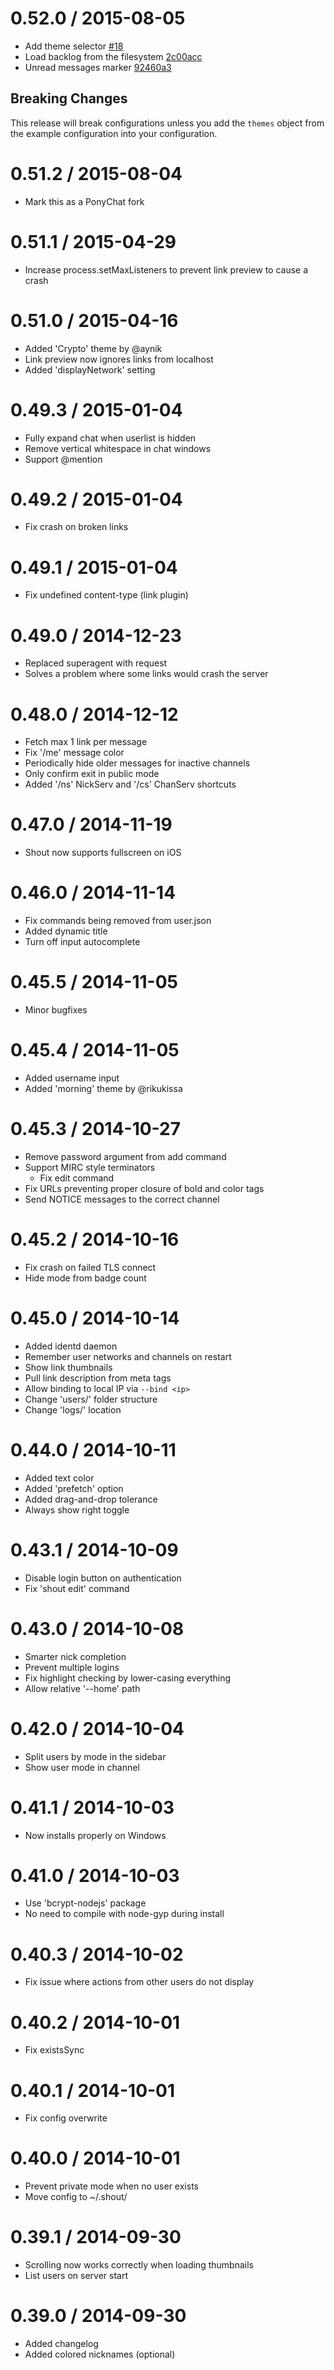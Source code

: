 0.52.0 / 2015-08-05
===================

* Add theme selector [#18](https://github.com/PonyChat/Shuo/pull/18)
* Load backlog from the filesystem [2c00acc](https://github.com/PonyChat/Shuo/commit/2c00acc71dbc357177ae8235b64c4d785f84ddc0)
* Unread messages marker [92460a3](https://github.com/PonyChat/Shuo/commit/92460a354a0607994b8fbf5084821f69c6b97c3f)

Breaking Changes
----------------

This release will break configurations unless you add the `themes` object
from the example configuration into your configuration.

0.51.2 / 2015-08-04
===================

* Mark this as a PonyChat fork

0.51.1 / 2015-04-29
===================

* Increase process.setMaxListeners to prevent link preview to cause a crash

0.51.0 / 2015-04-16
==================

 * Added 'Crypto' theme by @aynik
 * Link preview now ignores links from localhost
 * Added 'displayNetwork' setting

0.49.3 / 2015-01-04 
===================

 * Fully expand chat when userlist is hidden
 * Remove vertical whitespace in chat windows
 * Support @mention

0.49.2 / 2015-01-04 
===================

 * Fix crash on broken links

0.49.1 / 2015-01-04 
===================

 * Fix undefined content-type (link plugin)

0.49.0 / 2014-12-23 
===================

 * Replaced superagent with request
 * Solves a problem where some links would crash the server

0.48.0 / 2014-12-12
===================

  * Fetch max 1 link per message
  * Fix '/me' message color
  * Periodically hide older messages for inactive channels
  * Only confirm exit in public mode
  * Added '/ns' NickServ and '/cs' ChanServ shortcuts

0.47.0 / 2014-11-19
===================

  * Shout now supports fullscreen on iOS

0.46.0 / 2014-11-14
===================

  * Fix commands being removed from user.json
  * Added dynamic title
  * Turn off input autocomplete

0.45.5 / 2014-11-05
===================

  * Minor bugfixes

0.45.4 / 2014-11-05
===================

  * Added username input
  * Added 'morning' theme by @rikukissa

0.45.3 / 2014-10-27
===================

  * Remove password argument from add command
  * Support MIRC style terminators
	* Fix edit command
  * Fix URLs preventing proper closure of bold and color tags
  * Send NOTICE messages to the correct channel

0.45.2 / 2014-10-16
===================

  * Fix crash on failed TLS connect
  * Hide mode from badge count

0.45.0 / 2014-10-14
===================

  * Added identd daemon
  * Remember user networks and channels on restart
  * Show link thumbnails
  * Pull link description from meta tags
  * Allow binding to local IP via `--bind <ip>`
  * Change 'users/' folder structure
  * Change 'logs/' location

0.44.0 / 2014-10-11
===================

  * Added text color
  * Added 'prefetch' option
  * Added drag-and-drop tolerance
  * Always show right toggle

0.43.1 / 2014-10-09
===================

  * Disable login button on authentication
  * Fix 'shout edit' command 

0.43.0 / 2014-10-08
===================

  * Smarter nick completion
  * Prevent multiple logins
  * Fix highlight checking by lower-casing everything
  * Allow relative '--home' path

0.42.0 / 2014-10-04
===================

  * Split users by mode in the sidebar
  * Show user mode in channel

0.41.1 / 2014-10-03
===================

  * Now installs properly on Windows

0.41.0 / 2014-10-03
===================

  * Use 'bcrypt-nodejs' package
  * No need to compile with node-gyp during install

0.40.3 / 2014-10-02
===================

  * Fix issue where actions from other users do not display

0.40.2 / 2014-10-01
===================

  * Fix existsSync

0.40.1 / 2014-10-01
===================

  * Fix config overwrite

0.40.0 / 2014-10-01
===================

  * Prevent private mode when no user exists
  * Move config to ~/.shout/

0.39.1 / 2014-09-30
===================

  * Scrolling now works correctly when loading thumbnails
  * List users on server start

0.39.0 / 2014-09-30
===================

  * Added changelog
  * Added colored nicknames (optional)
